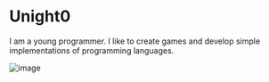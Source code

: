 # Unight0

I am a young programmer. I like to create games and develop simple implementations of programming languages.

![image](https://github.com/user-attachments/assets/f9d75eb7-a998-42f1-9200-4e79090bbedc)
